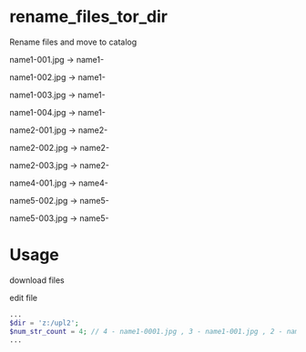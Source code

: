 # rename_files_tor_dir

Rename files and move to catalog 

name1-001.jpg -> name1- 

name1-002.jpg -> name1- 

name1-003.jpg -> name1- 

name1-004.jpg -> name1- 

name2-001.jpg -> name2- 

name2-002.jpg -> name2- 

name2-003.jpg -> name2- 

name4-001.jpg -> name4- 

name5-002.jpg -> name5- 

name5-003.jpg -> name5-

# Usage

download files

edit file 
```PHP
...
$dir = 'z:/upl2';
$num_str_count = 4; // 4 - name1-0001.jpg , 3 - name1-001.jpg , 2 - name1-01.jpg 
...
```

